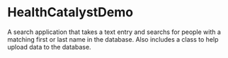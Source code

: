 # HealthCatalystDemo
A search application that takes a text entry and searchs for people with a matching first or last name in the database.  Also includes a class to help upload data to the database. 
